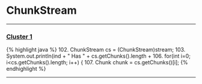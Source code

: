 # ChunkStream

***

### [Cluster 1](./1)
{% highlight java %}
102. ChunkStream cs = (ChunkStream)stream;
103. System.out.println(ind + "  Has " + cs.getChunks().length +
106. for(int i=0; i<cs.getChunks().length; i++) {
107.   Chunk chunk = cs.getChunks()[i];
{% endhighlight %}

***

